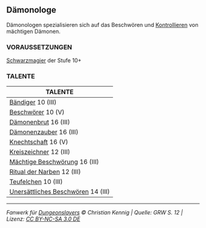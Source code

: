 ## Dämonologe

Dämonologen spezialisieren sich auf das Beschwören und [Kontrollieren](zauber/kontrollieren.md) von mächtigen Dämonen.

### VORAUSSETZUNGEN

[Schwarzmagier](charaktere-klasse-schwarzmagier.md) der Stufe 10+

### TALENTE

| TALENTE                                                                      |
| ---------------------------------------------------------------------------- |
| [Bändiger](talente/baendiger.md) 10 (III)                                    |
| [Beschwörer](talente/beschwoerer.md) 10 (V)                                  |
| [Dämonenbrut](talente/daemonenbrut.md) 16 (III)                              |
| [Dämonenzauber](talente/daemonenzauber.md) 16 (III)                          |
| [Knechtschaft](talente/knechtschaft.md) 16 (V)                               |
| [Kreiszeichner](talente/kreiszeichner.md) 12 (III)                           |
| [Mächtige Beschwörung](talente/maechtige-beschwoerung.md) 16 (III)           |
| [Ritual der Narben](talente/ritual-der-narben.md) 12 (III)                   |
| [Teufelchen](talente/teufelchen.md) 10 (III)                                 |
| [Unersättliches Beschwören](talente/unersaettliches-beschwoeren.md) 14 (III) |

---

_Fanwerk für [Dungeonslayers](https://www.dungeonslayers.net/) © Christian Kennig | Quelle: GRW S. 12 | Lizenz: [CC BY-NC-SA 3.0 DE](https://creativecommons.org/licenses/by-nc-sa/3.0/de/)_
